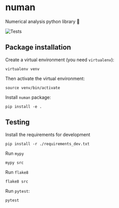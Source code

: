 # numan
Numerical analysis python library 🔢

![Tests](https://github.com/LemuelPuglisi/numan/actions/workflows/tests.yml/badge.svg)

## Package installation 

Create a virtual environment (you need `virtualenv`): 

```
virtualenv venv
```

Then activate the virtual environment: 

```
source venv/bin/activate
```

Install `numan` package:

```
pip install -e .
```

## Testing 

Install the requirements for development 

```
pip install -r ./requirements_dev.txt
```

Run `mypy`

```
mypy src
```

Run `flake8`

```
flake8 src
```

Run `pytest`:

```
pytest
```



